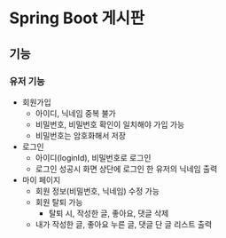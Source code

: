 # Spring Boot 게시판

## 기능

### 유저 기능

- 회원가입
  - 아이디, 닉네임 중복 불가
  - 비밀번호, 비밀번호 확인이 일치해야 가입 가능
  - 비밀번호는 암호화해서 저장
- 로그인
  - 아이디(loginId), 비밀번호로 로그인
  - 로그인 성공시 화면 상단에 로그인 한 유저의 닉네임 출력
- 마이 페이지
  - 회원 정보(비밀번호, 닉네임) 수정 가능
  - 회원 탈퇴 가능
    - 탈퇴 시, 작성한 글, 좋아요, 댓글 삭제
  - 내가 작성한 글, 좋아요 누른 글, 댓글 단 글 리스트 출력